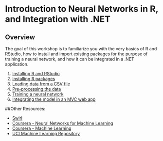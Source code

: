 # Introduction to Neural Networks in R, and Integration with .NET

## Overview

The goal of this workshop is to familiarize you with the very basics of R and RStudio, how to install and import existing packages for the purpose of training a neural network, and how it can be integrated in a .NET application.

1. [Installing R and RStudio](Part1-Installing-R.md)
2. [Installing R packages](Part2-Installing-Packages.md)
3. [Loading data from a CSV file](Part3-Loading-Data.md)
4. [Pre-processing the data](Part4-Pre-Processing.md)
5. [Training a neural network](Part5-Training-Neural-Net.md)
6. [Integrating the model in an MVC web app](Part6-DotNet-Integration.md)

##Other Resources:

* [Swirl](http://swirlstats.com/)
* [Coursera - Neural Networks for Machine Learning](https://www.coursera.org/learn/neural-networks)
* [Coursera - Machine Learning](https://www.coursera.org/learn/machine-learning)
* [UCI Machine Learning Repository](https://archive.ics.uci.edu/ml/)
